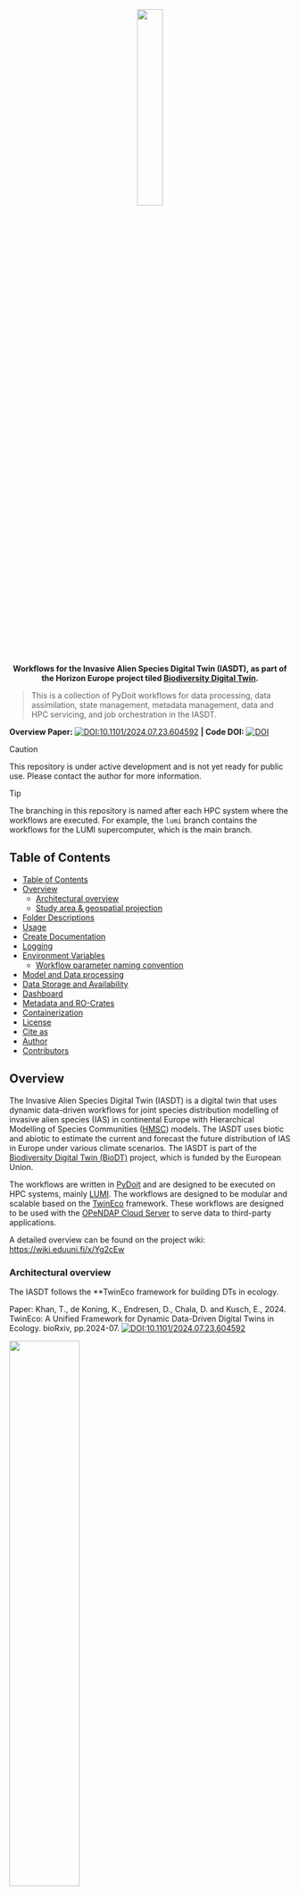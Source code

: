  <div align="center" style="text-align:center">
  <img width="30%" src="assets/biodt.png" />
  <br/>
  <b>Workflows for the Invasive Alien Species Digital Twin (IASDT), as part of the Horizon Europe project tiled <a href="https://biodt.eu">Biodiversity Digital Twin</a>.</b>  
</div>

> This is a collection of PyDoit workflows for data processing, data assimilation, state management, metadata management, data and HPC servicing, and job orchestration in the IASDT.

**Overview Paper:** [![DOI:10.1101/2024.07.23.604592](http://img.shields.io/badge/DOI-10.1101/2024.07.23.604592-323F23.svg)](https://doi.org/10.3897/rio.10.e124579) **| Code DOI:** [![DOI](https://zenodo.org/badge/DOI/10.5281/zenodo.14756907.svg)](https://doi.org/10.5281/zenodo.14756907)



>[!CAUTION]
>This repository is under active development and is not yet ready for public use. Please contact the author for more information.

>[!TIP]
> The branching in this repository is named after each HPC system where the workflows are executed. For example, the `lumi` branch contains the workflows for the LUMI supercomputer, which is the main branch.

## Table of Contents

- [Table of Contents](#table-of-contents)
- [Overview](#overview)
  - [Architectural overview](#architectural-overview)
  - [Study area \& geospatial projection](#study-area--geospatial-projection)
- [Folder Descriptions](#folder-descriptions)
- [Usage](#usage)
- [Create Documentation](#create-documentation)
- [Logging](#logging)
- [Environment Variables](#environment-variables)
  - [Workflow parameter naming convention](#workflow-parameter-naming-convention)
- [Model and Data processing](#model-and-data-processing)
- [Data Storage and Availability](#data-storage-and-availability)
- [Dashboard](#dashboard)
- [Metadata and RO-Crates](#metadata-and-ro-crates)
- [Containerization](#containerization)
- [License](#license)
- [Cite as](#cite-as)
- [Author](#author)
- [Contributors](#contributors)

## Overview

The Invasive Alien Species Digital Twin (IASDT) is a digital twin that uses dynamic data-driven workflows for joint species distribution modelling of invasive alien species (IAS) in continental Europe with Hierarchical Modelling of Species Communities ([HMSC](https://www.helsinki.fi/en/researchgroups/statistical-ecology/software/hmsc)) models. The IASDT uses biotic and abiotic to estimate the current and forecast the future distribution of IAS in Europe under various climate scenarios. The IASDT is part of the [Biodiversity Digital Twin (BioDT)](https://biodt.eu) project, which is funded by the European Union.

The workflows are written in [PyDoit](https://pydoit.org) and are designed to be executed on HPC systems, mainly [LUMI](https://lumi-supercomputer.eu). The workflows are designed to be modular and scalable based on the [TwinEco](#architectural-overview) framework. These workflows are designed to be used with the [OPeNDAP Cloud Server](#data-storage-and-availability) to serve data to third-party applications.

A detailed overview can be found on the project wiki: https://wiki.eduuni.fi/x/Yg2cEw

### Architectural overview

The IASDT follows the **TwinEco framework for building DTs in ecology.

Paper: Khan, T., de Koning, K., Endresen, D., Chala, D. and Kusch, E., 2024. TwinEco: A Unified Framework for Dynamic Data-Driven Digital Twins in Ecology. bioRxiv, pp.2024-07. [![DOI:10.1101/2024.07.23.604592](http://img.shields.io/badge/DOI-10.1101/2024.07.23.604592-323F23.svg)](https://doi.org/10.1101/2024.07.23.604592)

<centre>
<img src="assets/IASDT-dataflow-components.png"  width="50%" style="align:center"/>
</centre>
<br/>
<br/>

**Figure 1:** An overview of the Invasive Alien Species Digital Twin (IASDT) components. 1) Dynamic Data-Driven Application Systems (DDDAS) based workflows listen for changes in data sources (1.a. feedback loops), pull and process required data (1.b. data processing), merge and reconcile new and old data (1.c. data assimilation), version datasets and add metadata (1.d. state + FAIR metadata management), and transfer updated datasets (data + log files) to a data server (1.e. data servicing). 2) OPeNDAP Cloud Server services the datasets from the previous component and provides an interface to all IASDT data (input, output, metadata, and log files). The server also serves as an interface for third-party applications to access information contained in the IASDT. 3) IAS Joint Species Distribution Model is the modelling block of IASDT that uses input data to estimate gridded IAS numbers per habitat type. 4) IASDT dashboard presents aggregated results of IASDT in a simplified and intuitive manner to BioDT users and stakeholders and serves as a communication tool.

### Study area & geospatial projection

<centre>
<img src="assets/CHELSA-studyarea.jpeg" width="50%"/>
</centre>
<br/>

**Figure 2:** Study area is defined as the area of the [EEA Reference Grid](https://www.eea.europa.eu/en/datahub/datahubitem-view/3c362237-daa4-45e2-8c16-aaadfb1a003b). The study area is divided into 10x10 km grid cells. The grid cells are projected in the [ETRS89-LAEA projection](https://epsg.io/3035) (EPSG:3035).

## Folder Descriptions

- assets/ --> static assets (images, videos, etc.)
- datasets/ --> datasets divided into `raw`, `interim`, and `processed` sub-folders
- docs/ --> software documentation
- logs/ --> logs for workflow runs
- notebooks/ --> jupyter notebooks as playground and testing environment
- references/ --> reference files
- workflows/ --> Pydoit workflows
  - feedbackloop --> feedback loop tasks for "listening" to data changes and downloading datasets
  - process --> data processing tasks
  - state --> state management tasks
  - service --> downstream data servicing and HPC management tasks
  - dodo.py --> Main entry point for Pydoit workflows

## Usage

- Clone the repository to your local or cloud development environment.
- Create and configure the `.env` file with the necessary credentials and settings.
- Install all dependencies from `requirements.txt` and `renv.lock` files.
- Use the workflow directory as the current working directory.
- Run the following command in the CLI for listing available tasks: `pydoit list`
- Run all tasks and actions with pydoit command or individual - tasks using `pydoit <task-name>` command in a shell.
- Parallel task execution can be enabled by running the command `doit -n 4` (n defines the number of cores to attach to pydoit runtime).

Alternatively, simply run the following command from the root fodler to run all tasks:

```bash
bash entry.sh
```

## Create Documentation

Run the following code to create Sphinx documentation.

```
cd docs
make html
```

## Logging

> LUMI timestamps are in Finnish time

IASDT Workflows use Unix styled logging with the following logging levels:

- Warning: Warning logs
- Info: Informational logs
- Debug: Debugging logs
- Error: Errors
- Critical: Critical errors

Logging is mostly done using the `logging` module in Python. However, some tasks use `R` where scripts are submitted to the HPC slurm queue. In such cases, the logs will be stored to `.out` and `.err` files in the `logs` directory.

## Environment Variables

### Workflow parameter naming convention

The IASDT workflows use environment variables to pass parameters to the workflows. This convention is defined in the `references/parameter_naming_conventions.txt`file. The naming convention for the environment variables is as follows:

**Workflow layers**

- FL=Feedback loop
- DP=Data Processing
- DA=Data Assimilation
- SM=State Management
- MM=Metadata Management
- DS=Data Servicing
- MC=Model Communication

**Programming languages and tools**

- R=R Lang
- Py=Python Lang
- Do=Docker
- PyDo=PyDoit

**Convention**

`<layer>_<programming tools>_<data source>_<parameter name>=<parameter value>`

**Example**

DP_R_CHELSA_Gridsize=10

All the required environment variables can be found in the [`references/env-var-list.csv`](references/env-var-list.csv) file.

## Model and Data processing

The model and data processing code is developed separately in a R package called `IASDT.R`. The R package can be found in the [IASDT.R](https://github.com/BioDT/IASDT.R) Github repository. 

**IASDT.R package:** https://github.com/BioDT/IASDT.R

## Data Storage and Availability

The IASDT uses a custom built and hosted Open-source Project for a Network Data Access Protocol (OPeNDAP) Catalog to serve data to any application. The OPeNDAP Catalog is hosted on a virtual machine (VM). The OPeNDAP Catalog is used to serve data to third-party applications, such as the IASDT [dashboard](#dashboard), and provides an interface for users to access input/output data stored in the IASDT.

The OPenDAP Catalog clones some defined data from the HPC into a VM using Docker and serves it using the Data Access Protocol (DAP), which is a defined data model for accessing remote scientific datasets. The magic here is that DAP allows users to query subsets of the data files, while automatically giving variable-level access ([see example](http://opendap.biodt.eu/sample/nc/coads_climatology.nc.html)), and automatically assigning metadata to the contents of each file ([see example](http://134.94.199.14/sample/nc/coads_climatology.nc.das)).

- **Opendap Catalog Link:** http://opendap.biodt.eu/
- **Opendap Catalog documentation:** https://khant.pages.ufz.de/opendap/chapters/concept/opendap.html
- **Opendap Catalog code:** https://git.ufz.de/khant/opendap

## Dashboard

The IASDT dashbaord is created using RShiny, and is linked to the DT OpenDAP server. The dashboard will be used to present the results of the IASDT to users and stakeholders in a simplified and intuitive manner. 

- **Dashboard code:** https://github.com/allantsouza/IAS-pDT-BioDT-web-app
- **Dashboard link:** https://allantsouza.shinyapps.io/IAS-pDT-BioDT-web-app/

**Sample screenshot:**

<centre>
<img src="assets/dashboard.png" width="70%"/>
</centre>


## Metadata and RO-Crates

The IASDT uses the Research Object Crate (RO-Crate) metadata standard to describe the data and workflows. The RO-Crate metadata standard is a community-driven specification for packaging research data with associated metadata. The RO-Crate metadata standard is designed to be machine-readable and human-readable, and it is designed to be used with a wide range of research data types, including datasets, software, and workflows.

We will use the [PyDidIt software](https://github.com/BioDT/pydidit) (developed in-house) for generating workflow crates and the RO-Crate Python library for generating RO-Crate metadata for the data. The RO-Crate metadata will be stored in the same directory as the data, and it will be used to describe the data and the workflows that generated the data.

- **RO-Crate documentation:** https://www.researchobject.org/ro-crate/
- **RO-Crate Python library:** https://pypi.org/project/ro-crate/

## Containerization 

Parts of the IASDT (specifically modelling) are containerized using Singularity containers. The containers are built using the Singularity containerization software and are used to package the IASDT modelling code and dependencies. The containers are used to run the IASDT modelling code on the HPC system, and they are used to ensure that the code runs in a consistent environment across different systems.

- **Singularity documentation:** https://sylabs.io/guides/3.7/user-guide/
- **Container template (HMSC-HPC)**: https://github.com/BioDT/hmsc-container
- **Container template (R)**: https://git.ufz.de/biodt/iasdt-modelling-containers

## License

## Cite as

```bibtex
@misc{biodt_iasdt_2025,
  author       = {Khan, Taimur},
  title        = {BioDT: Invasive Alien Species Digital Twin (IASDT) Workflows},
  year         = {2025},
  month        = {02},
  note         = {Biodiveristy Digital Twin (BioDT), Funded by the European Union }
}
```

## Author

- [Taimur Khan](mailto:taimur.khan@ufz.de), Helmholtz centre for environmental research - UFZ | **Workflows, Architecture, HPC, Data Processing, Containerization, Opendap server**

## Contributors

- [Ahmed El-Gabbas](mailto:ahmed.el-gabbas@ufz.de), Helmholtz centre for environmental research - UFZ | **IASDT.R, Modelling, Data Processing**
- [Dylan Kierans](), German Climate Computing Center (DKRZ)  | **Containerization**
- [Julian Lopez Gordillo](mailto:julian.lopezgordillo@naturalis.nl), Naturalis Biodiversity Center | **Metadata and RO-Crates**
- [Oliver Wooland](mailto:oliver.woolland@manchester.ac.uk), University of Manchester | **RO-Crates(Pydidit)**
- [Allan Souza](mailto:allan.souza@helsinki.fi), Institute for Atmospheric and Earth System Research INAR | **Dashboard**
- [Tuomas Rossi](mailto:tuomas.rossi@csc.fi) , CSC – IT Center for Science Ltd. | **HPC, Containerization**
- [Jakub Konvicka](mailto:jakub.konvicka@vsb.cz), IT4Innovations | **HPC (LEXIS)**




